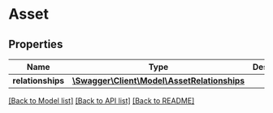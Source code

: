 # Asset

## Properties
Name | Type | Description | Notes
------------ | ------------- | ------------- | -------------
**relationships** | [**\Swagger\Client\Model\AssetRelationships**](AssetRelationships.md) |  | [optional] 

[[Back to Model list]](../README.md#documentation-for-models) [[Back to API list]](../README.md#documentation-for-api-endpoints) [[Back to README]](../README.md)


